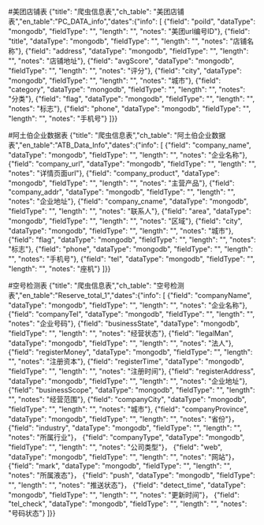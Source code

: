 #美团店铺表 
{"title": "爬虫信息表","ch_table": "美团店铺表","en_table":"PC_DATA_info","dates":{"info": [
{"field": "poiId", "dataType": "mongodb", "fieldType": "", "length": "", "notes": "美团url编号ID"},
{"field": "title", "dataType": "mongodb", "fieldType": "", "length": "", "notes": "店铺名称"},
{"field": "address", "dataType": "mongodb", "fieldType": "", "length": "", "notes": "店铺地址"},
{"field": "avgScore", "dataType": "mongodb", "fieldType": "", "length": "", "notes": "评分"},
{"field": "city", "dataType": "mongodb", "fieldType": "", "length": "", "notes": "城市"},
{"field": "category", "dataType": "mongodb", "fieldType": "", "length": "", "notes": "分类"},
{"field": "flag", "dataType": "mongodb", "fieldType": "", "length": "", "notes": "标志"},
{"field": "phone", "dataType": "mongodb", "fieldType": "", "length": "", "notes": "手机号"}
]}}

#阿土伯企业数据表
{"title": "爬虫信息表","ch_table": "阿土伯企业数据表","en_table":"ATB_Data_Info","dates":{"info": [
{"field": "company_name", "dataType": "mongodb", "fieldType": "", "length": "", "notes": "企业名称"},
{"field": "company_url", "dataType": "mongodb", "fieldType": "", "length": "", "notes": "详情页面url"},
{"field": "company_product", "dataType": "mongodb", "fieldType": "", "length": "", "notes": "主营产品"},
{"field": "company_addr", "dataType": "mongodb", "fieldType": "", "length": "", "notes": "企业地址"},
{"field": "company_cname", "dataType": "mongodb", "fieldType": "", "length": "", "notes": "联系人"},
{"field": "area", "dataType": "mongodb", "fieldType": "", "length": "", "notes": "区域"},
{"field": "city", "dataType": "mongodb", "fieldType": "", "length": "", "notes": "城市"},
{"field": "flag", "dataType": "mongodb", "fieldType": "", "length": "", "notes": "标志"},
{"field": "phone", "dataType": "mongodb", "fieldType": "", "length": "", "notes": "手机号"},
{"field": "tel", "dataType": "mongodb", "fieldType": "", "length": "", "notes": "座机"}
]}}

#空号检测表
{"title": "爬虫信息表","ch_table": "空号检测表","en_table":"Reserve_total_1","dates":{"info": [
{"field": "companyName", "dataType": "mongodb", "fieldType": "", "length": "", "notes": "企业名称"},
{"field": "companyTel", "dataType": "mongodb", "fieldType": "", "length": "", "notes": "企业号码"},
{"field": "businessState", "dataType": "mongodb", "fieldType": "", "length": "", "notes": "经营状态"},
{"field": "legalMan", "dataType": "mongodb", "fieldType": "", "length": "", "notes": "法人"},
{"field": "registerMoney", "dataType": "mongodb", "fieldType": "", "length": "", "notes": "注册资本"},
{"field": "registerTime", "dataType": "mongodb", "fieldType": "", "length": "", "notes": "注册时间"},
{"field": "registerAddress", "dataType": "mongodb", "fieldType": "", "length": "", "notes": "企业地址"},
{"field": "businessScope", "dataType": "mongodb", "fieldType": "", "length": "", "notes": "经营范围"},
{"field": "companyCity", "dataType": "mongodb", "fieldType": "", "length": "", "notes": "城市"},
{"field": "companyProvince", "dataType": "mongodb", "fieldType": "", "length": "", "notes": "省份"}，
{"field": "industry", "dataType": "mongodb", "fieldType": "", "length": "", "notes": "所属行业"}，
{"field": "companyType", "dataType": "mongodb", "fieldType": "", "length": "", "notes": "公司类型"}，
{"field": "web", "dataType": "mongodb", "fieldType": "", "length": "", "notes": "网站"}，
{"field": "mark", "dataType": "mongodb", "fieldType": "", "length": "", "notes": "所属液态"}，
{"field": "push", "dataType": "mongodb", "fieldType": "", "length": "", "notes": "推送状态"}，
{"field": "detect_time", "dataType": "mongodb", "fieldType": "", "length": "", "notes": "更新时间"}，
{"field": "tel_check", "dataType": "mongodb", "fieldType": "", "length": "", "notes": "号码状态"}
]}}